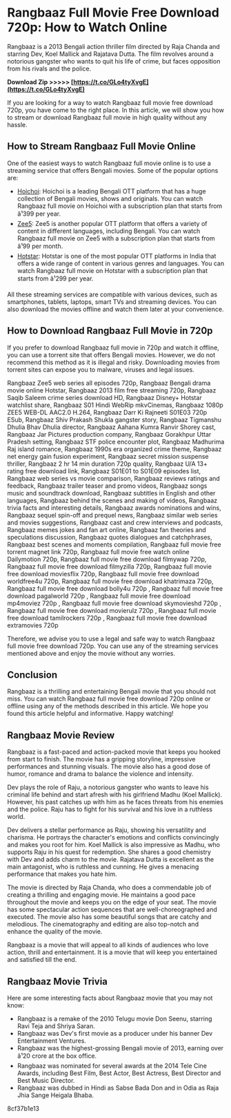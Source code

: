 # Rangbaaz Full Movie Free Download 720p: How to Watch Online
 
Rangbaaz is a 2013 Bengali action thriller film directed by Raja Chanda and starring Dev, Koel Mallick and Rajatava Dutta. The film revolves around a notorious gangster who wants to quit his life of crime, but faces opposition from his rivals and the police.
 
**Download Zip &gt;&gt;&gt;&gt;&gt; [https://t.co/GLo4tyXvgE](https://t.co/GLo4tyXvgE)**


 
If you are looking for a way to watch Rangbaaz full movie free download 720p, you have come to the right place. In this article, we will show you how to stream or download Rangbaaz full movie in high quality without any hassle.
 
## How to Stream Rangbaaz Full Movie Online
 
One of the easiest ways to watch Rangbaaz full movie online is to use a streaming service that offers Bengali movies. Some of the popular options are:
 
- [Hoichoi](https://www.hoichoi.tv/): Hoichoi is a leading Bengali OTT platform that has a huge collection of Bengali movies, shows and originals. You can watch Rangbaaz full movie on Hoichoi with a subscription plan that starts from â¹399 per year.
- [Zee5](https://www.zee5.com/): Zee5 is another popular OTT platform that offers a variety of content in different languages, including Bengali. You can watch Rangbaaz full movie on Zee5 with a subscription plan that starts from â¹99 per month.
- [Hotstar](https://www.hotstar.com/in): Hotstar is one of the most popular OTT platforms in India that offers a wide range of content in various genres and languages. You can watch Rangbaaz full movie on Hotstar with a subscription plan that starts from â¹299 per year.

All these streaming services are compatible with various devices, such as smartphones, tablets, laptops, smart TVs and streaming devices. You can also download the movies offline and watch them later at your convenience.
 
## How to Download Rangbaaz Full Movie in 720p
 
If you prefer to download Rangbaaz full movie in 720p and watch it offline, you can use a torrent site that offers Bengali movies. However, we do not recommend this method as it is illegal and risky. Downloading movies from torrent sites can expose you to malware, viruses and legal issues.
 
Rangbaaz Zee5 web series all episodes 720p,  Rangbaaz Bengali drama movie online Hotstar,  Rangbaaz 2013 film free streaming 720p,  Rangbaaz Saqib Saleem crime series download HD,  Rangbaaz Disney+ Hotstar watchlist share,  Rangbaaz S01 Hindi WebRip mkvCinemas,  Rangbaaz 1080p ZEE5 WEB-DL AAC2.0 H.264,  Rangbaaz Darr Ki Rajneeti S01E03 720p ESub,  Rangbaaz Shiv Prakash Shukla gangster story,  Rangbaaz Tigmanshu Dhulia Bhav Dhulia director,  Rangbaaz Aahana Kumra Ranvir Shorey cast,  Rangbaaz Jar Pictures production company,  Rangbaaz Gorakhpur Uttar Pradesh setting,  Rangbaaz STF police encounter plot,  Rangbaaz Madhurima Raj island romance,  Rangbaaz 1990s era organized crime theme,  Rangbaaz net energy gain fusion experiment,  Rangbaaz secret mission suspense thriller,  Rangbaaz 2 hr 14 min duration 720p quality,  Rangbaaz U/A 13+ rating free download link,  Rangbaaz S01E01 to S01E09 episodes list,  Rangbaaz web series vs movie comparison,  Rangbaaz reviews ratings and feedback,  Rangbaaz trailer teaser and promo videos,  Rangbaaz songs music and soundtrack download,  Rangbaaz subtitles in English and other languages,  Rangbaaz behind the scenes and making of videos,  Rangbaaz trivia facts and interesting details,  Rangbaaz awards nominations and wins,  Rangbaaz sequel spin-off and prequel news,  Rangbaaz similar web series and movies suggestions,  Rangbaaz cast and crew interviews and podcasts,  Rangbaaz memes jokes and fan art online,  Rangbaaz fan theories and speculations discussion,  Rangbaaz quotes dialogues and catchphrases,  Rangbaaz best scenes and moments compilation,  Rangbaaz full movie free torrent magnet link 720p,  Rangbaaz full movie free watch online Dailymotion 720p,  Rangbaaz full movie free download filmywap 720p,  Rangbaaz full movie free download filmyzilla 720p,  Rangbaaz full movie free download moviesflix 720p,  Rangbaaz full movie free download worldfree4u 720p,  Rangbaaz full movie free download khatrimaza 720p,  Rangbaaz full movie free download bolly4u 720p ,  Rangbaaz full movie free download pagalworld 720p ,  Rangbaaz full movie free download mp4moviez 720p ,  Rangbaaz full movie free download skymovieshd 720p ,  Rangbaaz full movie free download movierulz 720p ,  Rangbaaz full movie free download tamilrockers 720p ,  Rangbaaz full movie free download extramovies 720p
 
Therefore, we advise you to use a legal and safe way to watch Rangbaaz full movie free download 720p. You can use any of the streaming services mentioned above and enjoy the movie without any worries.
 
## Conclusion
 
Rangbaaz is a thrilling and entertaining Bengali movie that you should not miss. You can watch Rangbaaz full movie free download 720p online or offline using any of the methods described in this article. We hope you found this article helpful and informative. Happy watching!
  
## Rangbaaz Movie Review
 
Rangbaaz is a fast-paced and action-packed movie that keeps you hooked from start to finish. The movie has a gripping storyline, impressive performances and stunning visuals. The movie also has a good dose of humor, romance and drama to balance the violence and intensity.
 
Dev plays the role of Raju, a notorious gangster who wants to leave his criminal life behind and start afresh with his girlfriend Madhu (Koel Mallick). However, his past catches up with him as he faces threats from his enemies and the police. Raju has to fight for his survival and his love in a ruthless world.
 
Dev delivers a stellar performance as Raju, showing his versatility and charisma. He portrays the character's emotions and conflicts convincingly and makes you root for him. Koel Mallick is also impressive as Madhu, who supports Raju in his quest for redemption. She shares a good chemistry with Dev and adds charm to the movie. Rajatava Dutta is excellent as the main antagonist, who is ruthless and cunning. He gives a menacing performance that makes you hate him.
 
The movie is directed by Raja Chanda, who does a commendable job of creating a thrilling and engaging movie. He maintains a good pace throughout the movie and keeps you on the edge of your seat. The movie has some spectacular action sequences that are well-choreographed and executed. The movie also has some beautiful songs that are catchy and melodious. The cinematography and editing are also top-notch and enhance the quality of the movie.
 
Rangbaaz is a movie that will appeal to all kinds of audiences who love action, thrill and entertainment. It is a movie that will keep you entertained and satisfied till the end.
 
## Rangbaaz Movie Trivia
 
Here are some interesting facts about Rangbaaz movie that you may not know:

- Rangbaaz is a remake of the 2010 Telugu movie Don Seenu, starring Ravi Teja and Shriya Saran.
- Rangbaaz was Dev's first movie as a producer under his banner Dev Entertainment Ventures.
- Rangbaaz was the highest-grossing Bengali movie of 2013, earning over â¹20 crore at the box office.
- Rangbaaz was nominated for several awards at the 2014 Tele Cine Awards, including Best Film, Best Actor, Best Actress, Best Director and Best Music Director.
- Rangbaaz was dubbed in Hindi as Sabse Bada Don and in Odia as Raja Jhia Sange Heigala Bhaba.

 8cf37b1e13
 
